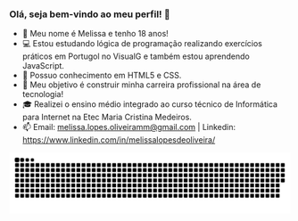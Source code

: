 ### Olá, seja bem-vindo ao meu perfil! 👋
- 👩 Meu nome é Melissa e tenho 18 anos!
- 💻 Estou estudando lógica de programação realizando exercícios práticos em Portugol no VisualG e também estou aprendendo JavaScript.
- 📑 Possuo conhecimento em HTML5 e CSS.
- 🎯 Meu objetivo é construir minha carreira profissional na área de tecnologia!
- 🎓 Realizei o ensino médio integrado ao curso técnico de Informática para Internet na Etec Maria Cristina Medeiros.
- 📫 Email: melissa.lopes.oliveiramm@gmail.com | Linkedin: https://www.linkedin.com/in/melissalopesdeoliveira/

![Snake animation](https://github.com/gsampaiowz/gsampaiowz/blob/output/github-contribution-grid-snake.svg)

